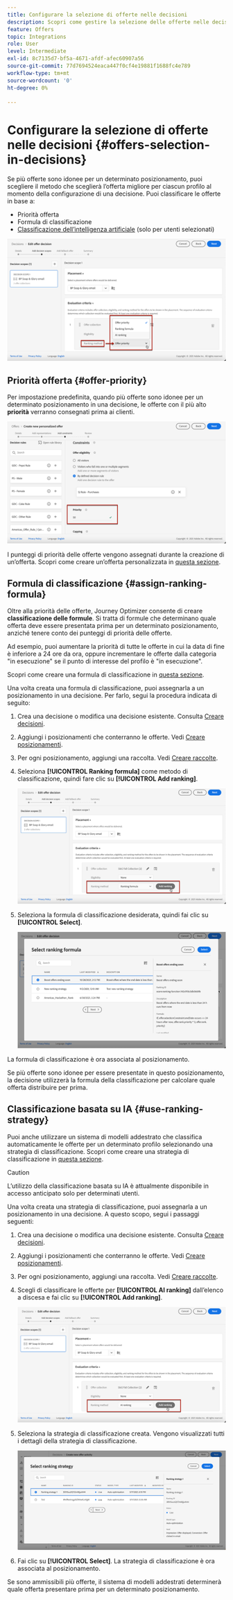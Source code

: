 ```yaml
---
title: Configurare la selezione di offerte nelle decisioni
description: Scopri come gestire la selezione delle offerte nelle decisioni
feature: Offers
topic: Integrations
role: User
level: Intermediate
exl-id: 8c7135d7-bf5a-4671-afdf-afec60907a56
source-git-commit: 77d7694524eaca447f0cf4e19881f1688fc4e789
workflow-type: tm+mt
source-wordcount: '0'
ht-degree: 0%

---
```


# Configurare la selezione di offerte nelle decisioni {#offers-selection-in-decisions}

Se più offerte sono idonee per un determinato posizionamento, puoi scegliere il metodo che sceglierà l’offerta migliore per ciascun profilo al momento della configurazione di una decisione. Puoi classificare le offerte in base a:
* Priorità offerta
* Formula di classificazione
* [Classificazione dell’intelligenza artificiale](#use-ranking-strategy) (solo per utenti selezionati)

![](../../assets/offer-rank-by.png)

## Priorità offerta {#offer-priority}

Per impostazione predefinita, quando più offerte sono idonee per un determinato posizionamento in una decisione, le offerte con il più alto **priorità** verranno consegnati prima ai clienti.

![](../../assets/offer-priority.png)

I punteggi di priorità delle offerte vengono assegnati durante la creazione di un’offerta. Scopri come creare un’offerta personalizzata in [questa sezione](../offer-library/creating-personalized-offers.md).

## Formula di classificazione {#assign-ranking-formula}

Oltre alla priorità delle offerte, Journey Optimizer consente di creare **classificazione delle formule**. Si tratta di formule che determinano quale offerta deve essere presentata prima per un determinato posizionamento, anziché tenere conto dei punteggi di priorità delle offerte.

Ad esempio, puoi aumentare la priorità di tutte le offerte in cui la data di fine è inferiore a 24 ore da ora, oppure incrementare le offerte dalla categoria &quot;in esecuzione&quot; se il punto di interesse del profilo è &quot;in esecuzione&quot;.

Scopri come creare una formula di classificazione in [questa sezione](../offer-library/create-ranking-formulas.md).

Una volta creata una formula di classificazione, puoi assegnarla a un posizionamento in una decisione. Per farlo, segui la procedura indicata di seguito:

1. Crea una decisione o modifica una decisione esistente. Consulta [Creare decisioni](../offer-activities/create-offer-activities.md).

1. Aggiungi i posizionamenti che conterranno le offerte. Vedi [Creare posizionamenti](../offer-library/creating-placements.md).

1. Per ogni posizionamento, aggiungi una raccolta. Vedi [Creare raccolte](../offer-library/creating-collections.md).

1. Seleziona **[!UICONTROL Ranking formula]** come metodo di classificazione, quindi fare clic su **[!UICONTROL Add ranking]**.

   ![](../../assets/offer-activity-ranking.png)

1. Seleziona la formula di classificazione desiderata, quindi fai clic su **[!UICONTROL Select]**.

   ![](../../assets/ranking-selection.png)

La formula di classificazione è ora associata al posizionamento.

Se più offerte sono idonee per essere presentate in questo posizionamento, la decisione utilizzerà la formula della classificazione per calcolare quale offerta distribuire per prima.

## Classificazione basata su IA {#use-ranking-strategy}

<!--If you are an [Adobe Experience Platform](https://experienceleague.adobe.com/docs/experience-platform/landing/home.html){target="_blank"} user leveraging the **Offer Decisioning** application service,-->

Puoi anche utilizzare un sistema di modelli addestrato che classifica automaticamente le offerte per un determinato profilo selezionando una strategia di classificazione. Scopri come creare una strategia di classificazione in [questa sezione](../offer-library/create-ranking-strategies.md).

>[!CAUTION]
>
>L’utilizzo della classificazione basata su IA è attualmente disponibile in accesso anticipato solo per determinati utenti.

Una volta creata una strategia di classificazione, puoi assegnarla a un posizionamento in una decisione. A questo scopo, segui i passaggi seguenti:

1. Crea una decisione o modifica una decisione esistente. Consulta [Creare decisioni](../offer-activities/create-offer-activities.md).

1. Aggiungi i posizionamenti che conterranno le offerte. Vedi [Creare posizionamenti](../offer-library/creating-placements.md).

1. Per ogni posizionamento, aggiungi una raccolta. Vedi [Creare raccolte](../offer-library/creating-collections.md).

1. Scegli di classificare le offerte per **[!UICONTROL AI ranking]** dall’elenco a discesa e fai clic su **[!UICONTROL Add ranking]**.

   ![](../../assets/ranking-selection-ai-ranking.png)

1. Seleziona la strategia di classificazione creata. Vengono visualizzati tutti i dettagli della strategia di classificazione.

   ![](../../assets/ranking-selection-ai-ranking-selected.png)

1. Fai clic su **[!UICONTROL Select]**. La strategia di classificazione è ora associata al posizionamento.

Se sono ammissibili più offerte, il sistema di modelli addestrati determinerà quale offerta presentare prima per un determinato posizionamento.

